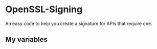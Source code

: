# OpenSSL-Signing
An easy code to help you create a signature for APIs that require one.


## My variables
